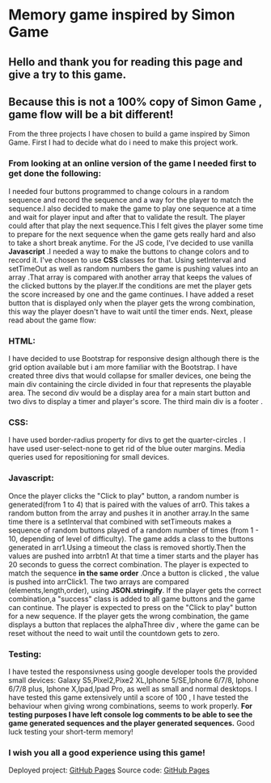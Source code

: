 # Memory game inspired by Simon Game #

## Hello and thank you for reading this page and give a try to this game.
## Because this is not a 100% copy of Simon Game , game flow will be a bit different!

From the three projects I have chosen to build a game inspired by Simon Game.
First I had to decide what do i need to make this project work.

### From looking at an online version of the game I needed first to get done the following:

I needed four buttons programmed to change colours in a random sequence and record the sequence and 
a way for the player to match the sequence.I also decided to make the game to
play one sequence at a time and wait for player input and after that to validate the result.
The player could after that play the next sequence.This I felt gives the player some time to prepare for 
the next sequence when the game gets really hard and also to take a short break anytime.
For the JS code, I've decided to use vanilla **Javascript** .I needed a way to make the buttons to change colors
and to record it. I've chosen to use **CSS** classes for that.
Using  setInterval and setTimeOut as well as random numbers the game is pushing values into an array .That array is
compared with another array that keeps the values of the clicked buttons by the player.If the conditions are met
the player gets the score increased by one and the game continues.
I have added a reset button that is displayed only when the player gets the wrong combination,
this way the player doesn't have to wait until the timer ends.
Next, please read about the game flow:

### HTML:
 I have decided to use Bootstrap for responsive design although there is the grid option available 
 but i am more familiar with the Bootstrap.
 I have created three divs that would collapse for smaller devices, one being the
 main div containing the circle divided in four that represents the playable area.
 The second div would be a display area for a main start button and two divs to display
 a timer and player's score.
 The third main div is a footer .
 
 ### CSS:
 
 I have used border-radius property for divs to get the  quarter-circles .
 I have used user-select-none to get rid of the blue outer margins.
 Media queries used for repositioning for small devices.
 
 
 ### Javascript:
 Once the player clicks the "Click to play" button, a random number is generated(from 1 to 4) that is paired with the values of
 arr0. This takes a random button from the array and pushes it in another array.In the same time there is a setInterval that combined with 
 setTimeouts makes a sequence of random buttons played of a random number of times (from 1 - 10, depending of level of difficulty).
 The game adds a class to the buttons generated in arr1.Using a timeout the class is removed shortly.Then the values are pushed into arrbtn1
 At that time a timer starts and the player has 20 seconds to guess the correct combination.
 The player is expected to match the sequence **in the same order** .Once a button is clicked , the value is pushed into arrClick1.
 The two arrays are compared (elements,length,order), using **JSON.stringify**.
 If the player gets the correct combination,a "success" class is added to all game buttons and the game can continue.
 The player is expected to press on the "Click to play" button for a new sequence.
 If the player gets the wrong combination, the game displays a button that replaces the alphaThree div , where the game can be reset without 
 the need to wait until the countdown gets to zero.
 
 
 ### Testing:
 I have tested the responsivness using google developer tools the provided small devices: Galaxy S5,Pixel2,Pixe2 XL,Iphone 5/SE,Iphone 6/7/8,
 Iphone 6/7/8 plus, Iphone X,Ipad,Ipad Pro, as well as small and normal desktops.
 I have tested this game extensively until a score of 100 , I have tested the behaviour when giving wrong combinations, seems to work
 properly.
 **For testing purposes I have left  console log comments to be able to see the game generated sequences and the player generated sequences.**
 Good luck testing your short-term memory!
 
 ### I wish you all a good experience using this game!
  Deployed project: [GitHub Pages](https://flo0909.github.io/memory-game/)
  Source code: [GitHub Pages](https://github.com/flo0909/memory-game) 